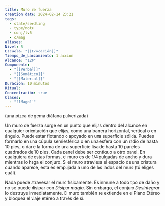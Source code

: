 ```yaml
---
title: Muro de fuerza
creation date: 2024-02-14 23:21
tags:
  - state/seedling
  - type/note
  - conj/lv5
  - c/mag
aliases: 
Nivel: 5
Escuela: "[[Evocación]]"
Tiempo_de_Lanzamiento: 1 accion
Alcance: "120"
Componente:
  - "[[Verbal]]"
  - "[[Somático]]"
  - "[[Material]]"
Duración: 10 minutos
Ritual: 
Concentración: true
Clases:
  - "[[Mago]]"
---
```

(una pizca de gema diáfana pulverizada)

Un muro de fuerza surge en un punto que elijas dentro del alcance en cualquier orientación que elijas, como una barrera horizontal, vertical o en ángulo. Puede estar flotando o apoyado en una superficie sólida. Puedes formarlo en una cúpula semiesférica o en una esfera con un radio de hasta 10 pies, o darle la forma de una superficie lisa de hasta 10 paneles cuadrados de 10 pies. Cada panel debe ser contiguo a otro panel. En cualquiera de estas formas, el muro es de 1/4 pulgadas de ancho y dura mientras lo haga el conjuro. Si el muro atraviesa el espacio de una criatura cuando aparece, esta es empujada a uno de los lados del muro (tú eliges cuál).

Nada puede atravesar el muro físicamente. Es inmune a todo tipo de daño y no se puede disipar con _Disipar magia_. Sin embargo, el conjuro _Desintegrar_ lo destruye inmediatamente. El muro también se extiende en el Plano Etéreo y bloquea el viaje etéreo a través de sí.